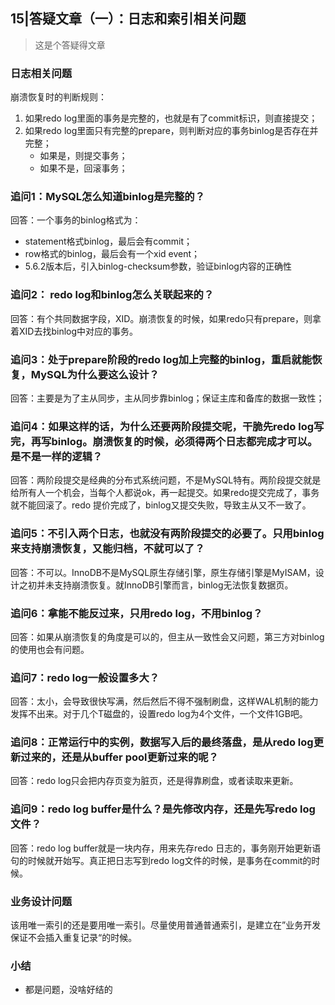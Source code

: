 ## 15|答疑文章（一）：日志和索引相关问题

> 这是个答疑得文章

### 日志相关问题

崩溃恢复时的判断规则：

1. 如果redo log里面的事务是完整的，也就是有了commit标识，则直接提交；
2. 如果redo log里面只有完整的prepare，则判断对应的事务binlog是否存在并完整；
   - 如果是，则提交事务；
   - 如果不是，回滚事务；

### 追问1：MySQL怎么知道binlog是完整的？

回答：一个事务的binlog格式为：

- statement格式binlog，最后会有commit；
- row格式的binlog，最后会有一个xid event；
- 5.6.2版本后，引入binlog-checksum参数，验证binlog内容的正确性

### 追问2： redo log和binlog怎么关联起来的？

回答：有个共同数据字段，XID。崩溃恢复的时候，如果redo只有prepare，则拿着XID去找binlog中对应的事务。

### 追问3：处于prepare阶段的redo log加上完整的binlog，重启就能恢复，MySQL为什么要这么设计？

回答：主要是为了主从同步，主从同步靠binlog；保证主库和备库的数据一致性；

### 追问4：如果这样的话，为什么还要两阶段提交呢，干脆先redo log写完，再写binlog。崩溃恢复的时候，必须得两个日志都完成才可以。是不是一样的逻辑？

回答：两阶段提交是经典的分布式系统问题，不是MySQL特有。两阶段提交就是给所有人一个机会，当每个人都说ok，再一起提交。如果redo提交完成了，事务就不能回滚了。redo 提价完成了，binlog又提交失败，导致主从又不一致了。

### 追问5：不引入两个日志，也就没有两阶段提交的必要了。只用binlog来支持崩溃恢复，又能归档，不就可以了？

回答：不可以。InnoDB不是MySQL原生存储引擎，原生存储引擎是MyISAM，设计之初并未支持崩溃恢复。就InnoDB引擎而言，binlog无法恢复数据页。

### 追问6：拿能不能反过来，只用redo log，不用binlog？

回答：如果从崩溃恢复的角度是可以的，但主从一致性会又问题，第三方对binlog的使用也会有问题。

### 追问7：redo log一般设置多大？

回答：太小，会导致很快写满，然后然后不得不强制刷盘，这样WAL机制的能力发挥不出来。对于几个T磁盘的，设置redo log为4个文件，一个文件1GB吧。

### 追问8：正常运行中的实例，数据写入后的最终落盘，是从redo log更新过来的，还是从buffer pool更新过来的呢？

回答：redo log只会把内存页变为脏页，还是得靠刷盘，或者读取来更新。

### 追问9：redo log buffer是什么？是先修改内存，还是先写redo log文件？

回答：redo log buffer就是一块内存，用来先存redo 日志的，事务刚开始更新语句的时候就开始写。真正把日志写到redo log文件的时候，是事务在commit的时候。



### 业务设计问题

该用唯一索引的还是要用唯一索引。尽量使用普通普通索引，是建立在”业务开发保证不会插入重复记录“的时候。



### 小结

- 都是问题，没啥好结的

